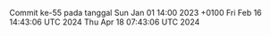 Commit ke-55 pada tanggal Sun Jan 01 14:00 2023 +0100
Fri Feb 16 14:43:06 UTC 2024
Thu Apr 18 07:43:06 UTC 2024

